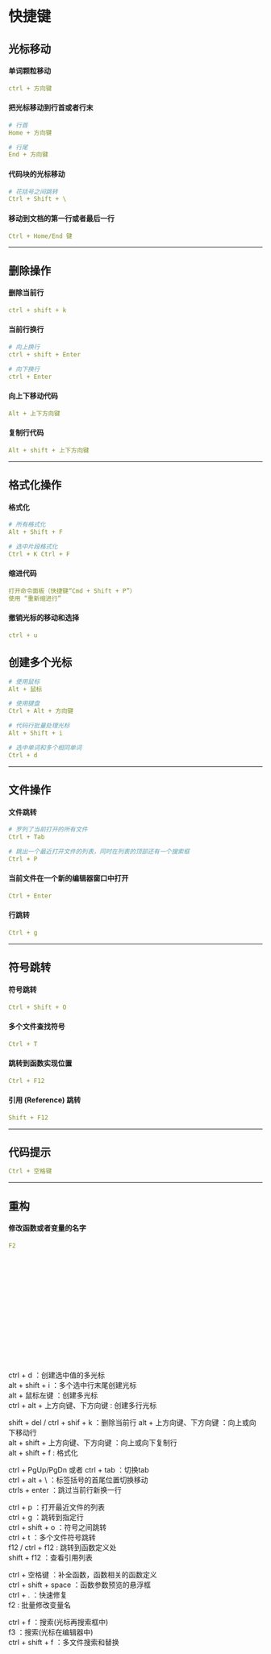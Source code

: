 # 快捷键

## 光标移动

#### 单词颗粒移动

```yaml
ctrl + 方向键
```

#### 把光标移动到行首或者行末

```yaml
# 行首
Home + 方向键

# 行尾
End + 方向键
```

#### 代码块的光标移动

```yaml
# 花括号之间跳转
Ctrl + Shift + \
```

#### 移动到文档的第一行或者最后一行

```yaml
Ctrl + Home/End 键
```

----

## 删除操作

#### 删除当前行

```yaml
ctrl + shift + k
```

#### 当前行换行

```yaml
# 向上换行
ctrl + shift + Enter

# 向下换行
ctrl + Enter
```

#### 向上下移动代码

```yaml
Alt + 上下方向键
```

#### 复制行代码

```yaml
Alt + shift + 上下方向键
```

----

## 格式化操作

#### 格式化

```yaml
# 所有格式化
Alt + Shift + F

# 选中片段格式化
Ctrl + K Ctrl + F
```

#### 缩进代码

```yaml
打开命令面板（快捷键“Cmd + Shift + P”）
使用 “重新缩进行”
```

#### 撤销光标的移动和选择

```yaml
ctrl + u
```

## 创建多个光标

```yaml
# 使用鼠标
Alt + 鼠标

# 使用键盘
Ctrl + Alt + 方向键

# 代码行批量处理光标
Alt + Shift + i

# 选中单词和多个相同单词
Ctrl + d
```

----

## 文件操作

#### 文件跳转

```yaml
# 罗列了当前打开的所有文件
Ctrl + Tab

# 跳出一个最近打开文件的列表，同时在列表的顶部还有一个搜索框
Ctrl + P
```

#### 当前文件在一个新的编辑器窗口中打开

```yaml
Ctrl + Enter
```

#### 行跳转

```yaml
Ctrl + g
```

----

## 符号跳转

#### 符号跳转

```yaml
Ctrl + Shift + O
```

#### 多个文件查找符号

```yaml
Ctrl + T
```

#### 跳转到函数实现位置

```yaml
Ctrl + F12
```

#### 引用 (Reference) 跳转

```yaml
Shift + F12
```

----

## 代码提示

```yaml
Ctrl + 空格键
```

----

## 重构

#### 修改函数或者变量的名字

```yaml
F2
```

```yaml

```

```yaml

```

```yaml

```

```yaml

```

```yaml

```

```yaml

```

```yaml

```

```yaml

```

```yaml

```

```yaml

```

```yaml

```

```yaml

```

```yaml

```

```yaml

```

```yaml

```

```yaml

```




ctrl + d ：创建选中值的多光标  
alt + shift + i ：多个选中行末尾创建光标  
alt + 鼠标左键 ：创建多光标  
ctrl + alt + 上方向键、下方向键 : 创建多行光标  

shift + del / ctrl + shif + k ：删除当前行
alt + 上方向键、下方向键 ：向上或向下移动行  
alt + shift + 上方向键、下方向键 ：向上或向下复制行  
alt + shift + f : 格式化  

ctrl + PgUp/PgDn 或者 ctrl + tab ：切换tab  
ctrl + alt + \ ：标签括号的首尾位置切换移动  
ctrls + enter ：跳过当前行新换一行  

ctrl + p ：打开最近文件的列表  
ctrl + g ：跳转到指定行  
ctrl + shift + o ：符号之间跳转  
ctrl + t ：多个文件符号跳转  
f12 / ctrl + f12 : 跳转到函数定义处  
shift + f12 ：查看引用列表  

ctrl + 空格键 ：补全函数，函数相关的函数定义  
ctrl + shift + space ：函数参数预览的悬浮框  
ctrl + . ：快速修复  
f2 : 批量修改变量名  

ctrl + f ：搜索(光标再搜索框中)  
f3 ：搜索(光标在编辑器中)  
ctrl + shift + f ：多文件搜索和替换

